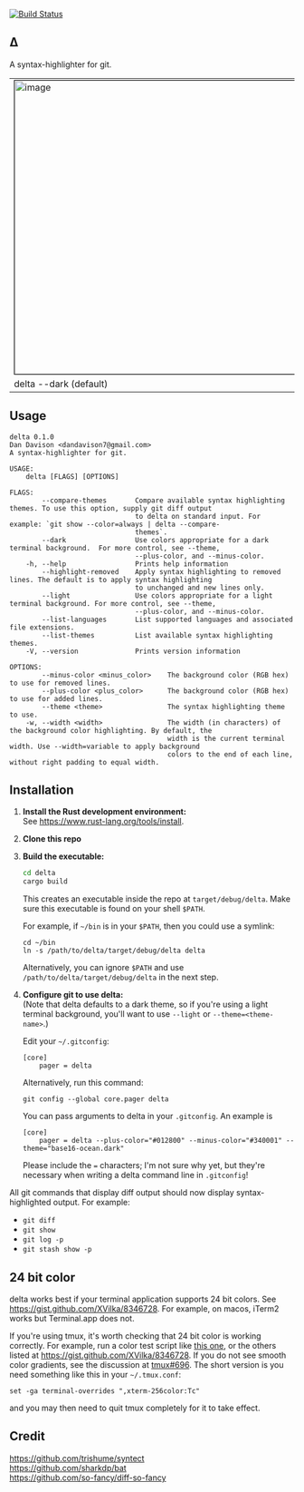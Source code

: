 [![Build Status](https://travis-ci.com/dandavison/delta.svg?branch=master)](https://travis-ci.com/dandavison/delta)

## Δ
  A syntax-highlighter for git.

<table>
  <tr>
    <td>
      <img width=518px style="border: 1px solid black"
           src="https://user-images.githubusercontent.com/52205/60410484-8cbb5e00-9b96-11e9-9d56-bb84ac0bce82.png"
           alt="image" />
    </td>
    <td>
      <img width=500px style="border: 1px solid black"
           src="https://user-images.githubusercontent.com/52205/60282969-230d2c80-98d6-11e9-8656-09073c8a0985.png"
           alt="image" />
    </td>
  </tr>
  <tr>
    <td>
      delta --dark (default)
    </td>
    <td>
      delta --light --width=variable --highlight-removed
    </td>
  </tr>
</table>


## Usage
```
delta 0.1.0
Dan Davison <dandavison7@gmail.com>
A syntax-highlighter for git.

USAGE:
    delta [FLAGS] [OPTIONS]

FLAGS:
        --compare-themes       Compare available syntax highlighting themes. To use this option, supply git diff output
                               to delta on standard input. For example: `git show --color=always | delta --compare-
                               themes`.
        --dark                 Use colors appropriate for a dark terminal background.  For more control, see --theme,
                               --plus-color, and --minus-color.
    -h, --help                 Prints help information
        --highlight-removed    Apply syntax highlighting to removed lines. The default is to apply syntax highlighting
                               to unchanged and new lines only.
        --light                Use colors appropriate for a light terminal background. For more control, see --theme,
                               --plus-color, and --minus-color.
        --list-languages       List supported languages and associated file extensions.
        --list-themes          List available syntax highlighting themes.
    -V, --version              Prints version information

OPTIONS:
        --minus-color <minus_color>    The background color (RGB hex) to use for removed lines.
        --plus-color <plus_color>      The background color (RGB hex) to use for added lines.
        --theme <theme>                The syntax highlighting theme to use.
    -w, --width <width>                The width (in characters) of the background color highlighting. By default, the
                                       width is the current terminal width. Use --width=variable to apply background
                                       colors to the end of each line, without right padding to equal width.
```

## Installation

1. **Install the Rust development environment:**<br>
    See https://www.rust-lang.org/tools/install.

2. **Clone this repo**<br>

3. **Build the executable:**<br>
    ```sh
    cd delta
    cargo build
    ```
    This creates an executable inside the repo at `target/debug/delta`. Make sure this executable is found on your shell
    `$PATH`.

    For example, if `~/bin` is in your `$PATH`, then you could use a symlink:
    ```
    cd ~/bin
    ln -s /path/to/delta/target/debug/delta delta
    ```

    Alternatively, you can ignore `$PATH` and use
    `/path/to/delta/target/debug/delta` in the next step.

4. **Configure git to use delta:**<br>
    (Note that delta defaults to a dark theme, so if you're using a light terminal background, you'll want to use `--light` or `--theme=<theme-name>`.)

    Edit your `~/.gitconfig`:
    ```
    [core]
        pager = delta
    ```
    Alternatively, run this command:
    ```
    git config --global core.pager delta
    ```

    You can pass arguments to delta in your `.gitconfig`. An example is
    ```
    [core]
        pager = delta --plus-color="#012800" --minus-color="#340001" --theme="base16-ocean.dark"
    ```
    Please include the `=` characters; I'm not sure why yet, but they're necessary when writing a delta command line in `.gitconfig`!

All git commands that display diff output should now display syntax-highlighted output. For example:
  - `git diff`
  - `git show`
  - `git log -p`
  - `git stash show -p`

## 24 bit color

  delta works best if your terminal application supports 24 bit colors. See https://gist.github.com/XVilka/8346728. For example, on macos, iTerm2 works but Terminal.app does not.

  If you're using tmux, it's worth checking that 24 bit color is  working correctly. For example, run a color test script like [this  one](https://gist.githubusercontent.com/lifepillar/09a44b8cf0f9397465614e622979107f/raw/24-bit-color.sh),  or the others listed at https://gist.github.com/XVilka/8346728. If  you do not see smooth color gradients, see the discussion at  [tmux#696](https://github.com/tmux/tmux/issues/696). The short  version is you need something like this in your `~/.tmux.conf`:
  ```
  set -ga terminal-overrides ",xterm-256color:Tc"
  ```
  and you may then  need to quit tmux completely for it to take effect.

## Credit
  https://github.com/trishume/syntect<br>
  https://github.com/sharkdp/bat<br>
  https://github.com/so-fancy/diff-so-fancy
